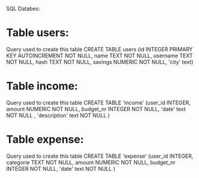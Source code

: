 SQL Databes:

# Table users:
Query used to create this table
CREATE TABLE users (id INTEGER PRIMARY KEY AUTOINCREMENT NOT NULL, name TEXT NOT NULL, username TEXT NOT NULL, hash TEXT NOT NULL, savings NUMERIC NOT NULL, 'city' text)

# Table income:
Query used to create this table
CREATE TABLE 'income' (user_id INTEGER, amount NUMERIC NOT NULL, budget_nr INTEGER NOT NULL, 'date' text NOT NULL , 'description' text NOT NULL )

# Table expense:
Query used to create this table
CREATE TABLE 'expense' (user_id INTEGER, categorie TEXT NOT NULL, amount NUMERIC NOT NULL, budget_nr INTEGER NOT NULL, 'date' text NOT NULL )
